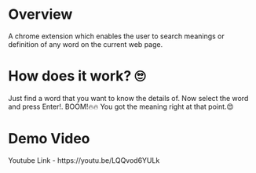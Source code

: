 <h1> Overview </h1>
A chrome extension which enables the user to search meanings or definition of any word on the current web page.

<h1> How does it work? 🙄 </h1>
Just find a word that you want to know the details of. Now select the word and press Enter!.
BOOM!🔥🔥 You got the meaning right at that point.😍

<h1> Demo Video </h1>
Youtube Link - https://youtu.be/LQQvod6YULk

